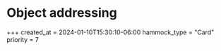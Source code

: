 # Object addressing


+++
created_at = 2024-01-10T15:30:10-06:00
hammock_type = "Card"
priority = 7
